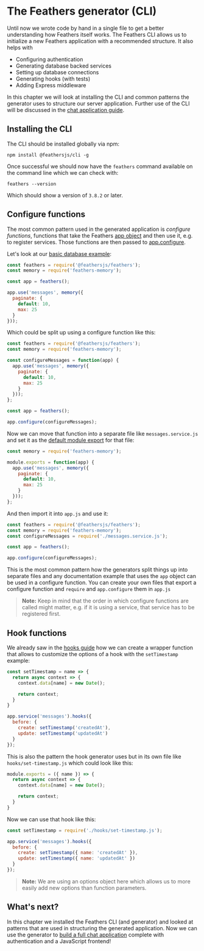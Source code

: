 # The Feathers generator (CLI)

Until now we wrote code by hand in a single file to get a better understanding how Feathers itself works. The Feathers CLI allows us to initialize a new Feathers application with a recommended structure. It also helps with

- Configuring authentication
- Generating database backed services
- Setting up database connections
- Generating hooks (with tests)
- Adding Express middleware

In this chapter we will look at installing the CLI and common patterns the generator uses to structure our server application. Further use of the CLI will be discussed in the [chat application guide](../chat/readme.md).

## Installing the CLI

The CLI should be installed globally via npm:

```
npm install @feathersjs/cli -g
```

Once successful we should now have the `feathers` command available on the command line which we can check with:

```
feathers --version
```

Which should show a version of `3.8.2` or later.

## Configure functions

The most common pattern used in the generated application is _configure functions_, functions that take the Feathers [app object](../../api/application.md) and then use it, e.g. to register services. Those functions are then passed to [app.configure](../../api/application.md#configurecallback).

Let's look at our [basic database example](../basics/databases.md):

```js
const feathers = require('@feathersjs/feathers');
const memory = require('feathers-memory');

const app = feathers();

app.use('messages', memory({
  paginate: {
    default: 10,
    max: 25
  }
}));
```

Which could be split up using a configure function like this:

```js
const feathers = require('@feathersjs/feathers');
const memory = require('feathers-memory');

const configureMessages = function(app) {
  app.use('messages', memory({
    paginate: {
      default: 10,
      max: 25
    }
  }));
};

const app = feathers();

app.configure(configureMessages);
```

Now we can move that function into a separate file like `messages.service.js` and set it as the [default module export](https://nodejs.org/api/modules.html) for that file:

```js
const memory = require('feathers-memory');

module.exports = function(app) {
  app.use('messages', memory({
    paginate: {
      default: 10,
      max: 25
    }
  }));
};
```

And then import it into `app.js` and use it:

```js
const feathers = require('@feathersjs/feathers');
const memory = require('feathers-memory');
const configureMessages = require('./messages.service.js');

const app = feathers();

app.configure(configureMessages);
```

This is the most common pattern how the generators split things up into separate files and any documentation example that uses the `app` object can be used in a configure function. You can create your own files that export a configure function and `require` and `app.configure` them in `app.js`

> __Note:__ Keep in mind that the order in which configure functions are called might matter, e.g. if it is using a service, that service has to be registered first.

## Hook functions

We already saw in the [hooks guide](./hooks.md) how we can create a wrapper function that allows to customize the options of a hook with the `setTimestamp` example:

```js
const setTimestamp = name => {
  return async context => {
    context.data[name] = new Date();

    return context;
  }
} 

app.service('messages').hooks({
  before: {
    create: setTimestamp('createdAt'),
    update: setTimestamp('updatedAt')
  }
});
```

This is also the pattern the hook generator uses but in its own file like `hooks/set-timestamp.js` which could look like this:

```js
module.exports = ({ name }) => {
  return async context => {
    context.data[name] = new Date();

    return context;
  }
}
```

Now we can use that hook like this:

```js
const setTimestamp = require('./hooks/set-timestamp.js');

app.service('messages').hooks({
  before: {
    create: setTimestamp({ name: 'createdAt' }),
    update: setTimestamp({ name: 'updatedAt' })
  }
});
```

> __Note:__ We are using an options object here which allows us to more easily add new options than function parameters.

## What's next?

In this chapter we installed the Feathers CLI (and generator) and looked at patterns that are used in structuring the generated application. Now we can use the generator to [build a full chat application](../chat/readme.md) complete with authentication and a JavaScript frontend!
